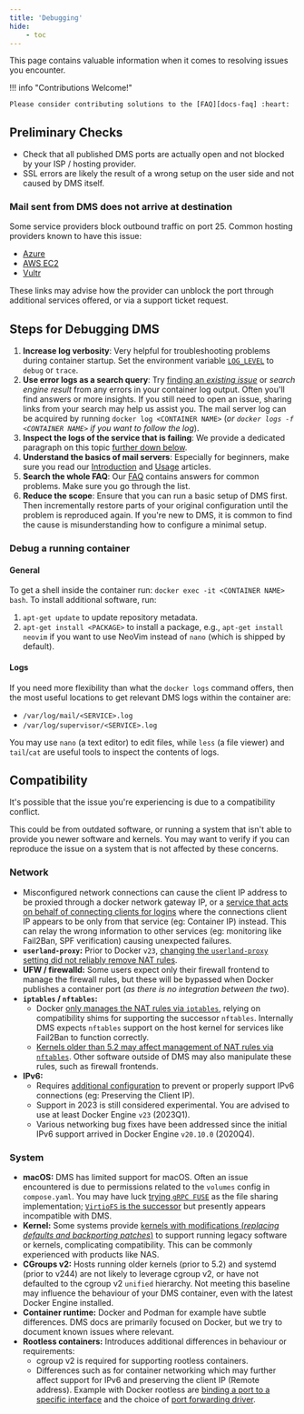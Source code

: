 ```yaml
---
title: 'Debugging'
hide:
    - toc
---
```


This page contains valuable information when it comes to resolving issues you encounter.

!!! info "Contributions Welcome!"

    Please consider contributing solutions to the [FAQ][docs-faq] :heart:

## Preliminary Checks

- Check that all published DMS ports are actually open and not blocked by your ISP / hosting provider.
- SSL errors are likely the result of a wrong setup on the user side and not caused by DMS itself.

### Mail sent from DMS does not arrive at destination

Some service providers block outbound traffic on port 25. Common hosting providers known to have this issue:

- [Azure](https://docs.microsoft.com/en-us/azure/virtual-network/troubleshoot-outbound-smtp-connectivity)
- [AWS EC2](https://aws.amazon.com/premiumsupport/knowledge-center/ec2-port-25-throttle/)
- [Vultr](https://www.vultr.com/docs/what-ports-are-blocked/)

These links may advise how the provider can unblock the port through additional services offered, or via a support ticket request.

## Steps for Debugging DMS

1. **Increase log verbosity**: Very helpful for troubleshooting problems during container startup. Set the environment variable [`LOG_LEVEL`][docs-environment-log-level] to `debug` or `trace`.
2. **Use error logs as a search query**: Try [finding an _existing issue_][gh-issues] or _search engine result_ from any errors in your container log output. Often you'll find answers or more insights. If you still need to open an issue, sharing links from your search may help us assist you. The mail server log can be acquired by running `docker log <CONTAINER NAME>` (_or `docker logs -f <CONTAINER NAME>` if you want to follow the log_).
3. **Inspect the logs of the service that is failing**: We provide a dedicated paragraph on this topic [further down below](#logs).
4. **Understand the basics of mail servers**: Especially for beginners, make sure you read our [Introduction][docs-introduction] and [Usage][docs-usage] articles.
5. **Search the whole FAQ**: Our [FAQ][docs-faq] contains answers for common problems. Make sure you go through the list.
6. **Reduce the scope**: Ensure that you can run a basic setup of DMS first. Then incrementally restore parts of your original configuration until the problem is reproduced again. If you're new to DMS, it is common to find the cause is misunderstanding how to configure a minimal setup.

### Debug a running container

#### General

To get a shell inside the container run: `docker exec -it <CONTAINER NAME> bash`. To install additional software, run:

1. `apt-get update` to update repository metadata.
2. `apt-get install <PACKAGE>` to install a package, e.g., `apt-get install neovim` if you want to use NeoVim instead of `nano` (which is shipped by default).

#### Logs

If you need more flexibility than what the `docker logs` command offers, then the most useful locations to get relevant DMS logs within the container are:

- `/var/log/mail/<SERVICE>.log`
- `/var/log/supervisor/<SERVICE>.log`

You may use `nano` (a text editor) to edit files, while `less` (a file viewer) and `tail`/`cat` are useful tools to inspect the contents of logs.

## Compatibility

It's possible that the issue you're experiencing is due to a compatibility conflict.

This could be from outdated software, or running a system that isn't able to provide you newer software and kernels. You may want to verify if you can reproduce the issue on a system that is not affected by these concerns.

### Network

- Misconfigured network connections can cause the client IP address to be proxied through a docker network gateway IP, or a [service that acts on behalf of connecting clients for logins][gh-discuss-roundcube-fail2ban] where the connections client IP appears to be only from that service (eg: Container IP) instead. This can relay the wrong information to other services (eg: monitoring like Fail2Ban, SPF verification) causing unexpected failures.
- **`userland-proxy`:** Prior to Docker `v23`, [changing the `userland-proxy` setting did not reliably remove NAT rules][network::docker-userlandproxy].
- **UFW / firewalld:** Some users expect only their firewall frontend to manage the firewall rules, but these will be bypassed when Docker publishes a container port (_as there is no integration between the two_).
- **`iptables` / `nftables`:**
    - Docker [only manages the NAT rules via `iptables`][network::docker-nftables], relying on compatibility shims for supporting the successor `nftables`. Internally DMS expects `nftables` support on the host kernel for services like Fail2Ban to function correctly.
    - [Kernels older than 5.2 may affect management of NAT rules via `nftables`][network::kernel-nftables]. Other software outside of DMS may also manipulate these rules, such as firewall frontends.
- **IPv6:**
    - Requires [additional configuration][docs-ipv6] to prevent or properly support IPv6 connections (eg: Preserving the Client IP).
    - Support in 2023 is still considered experimental. You are advised to use at least Docker Engine `v23` (2023Q1).
    - Various networking bug fixes have been addressed since the initial IPv6 support arrived in Docker Engine `v20.10.0` (2020Q4).

### System

- **macOS:** DMS has limited support for macOS. Often an issue encountered is due to permissions related to the `volumes` config in `compose.yaml`. You may have luck [trying `gRPC FUSE`][gh-macos-support] as the file sharing implementation; [`VirtioFS` is the successor][docker-macos-virtiofs] but presently appears incompatible with DMS.
- **Kernel:** Some systems provide [kernels with modifications (_replacing defaults and backporting patches_)][network::kernels-modified] to support running legacy software or kernels, complicating compatibility. This can be commonly experienced with products like NAS.
- **CGroups v2:** Hosts running older kernels (prior to 5.2) and systemd (prior to v244) are not likely to leverage cgroup v2, or have not defaulted to the cgroup v2 `unified` hierarchy. Not meeting this baseline may influence the behaviour of your DMS container, even with the latest Docker Engine installed.
- **Container runtime:** Docker and Podman for example have subtle differences. DMS docs are primarily focused on Docker, but we try to document known issues where relevant.
- **Rootless containers:** Introduces additional differences in behaviour or requirements:
    - cgroup v2 is required for supporting rootless containers.
    - Differences such as for container networking which may further affect support for IPv6 and preserving the client IP (Remote address). Example with Docker rootless are [binding a port to a specific interface][docker-rootless-interface] and the choice of [port forwarding driver][docs-rootless-portdriver].

[network::docker-userlandproxy]: https://github.com/moby/moby/issues/44721
[network::docker-nftables]: https://github.com/moby/moby/issues/26824
[network::kernels-modified]: https://github.com/docker-mailserver/docker-mailserver/pull/2662#issuecomment-1168435970
[network::kernel-nftables]: https://unix.stackexchange.com/questions/596493/can-nftables-and-iptables-ip6tables-rules-be-applied-at-the-same-time-if-so-wh/596497#596497

[docs-environment-log-level]: ./environment.md#log_level
[docs-faq]: ../faq.md
[docs-ipv6]: ./advanced/ipv6.md
[docs-introduction]: ../introduction.md
[docs-rootless-portdriver]: ./security/fail2ban.md#running-inside-a-rootless-container
[docs-usage]: ../usage.md

[gh-issues]: https://github.com/docker-mailserver/docker-mailserver/issues
[gh-macos-support]: https://github.com/docker-mailserver/docker-mailserver/issues/3648#issuecomment-1822774080
[gh-discuss-roundcube-fail2ban]: https://github.com/orgs/docker-mailserver/discussions/3273#discussioncomment-5654603

[docker-rootless-interface]: https://github.com/moby/moby/issues/45742
[docker-macos-virtiofs]: https://www.docker.com/blog/speed-boost-achievement-unlocked-on-docker-desktop-4-6-for-mac/
